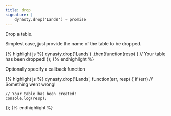 ```yaml
---
title: drop
signature: |
    dynasty.drop('Lands') ⇒ promise
---
```


Drop a table.

Simplest case, just provide the name of the table to be dropped.

{% highlight js %}
dynasty.drop('Lands')
    .then(function(resp) {
        // Your table has been dropped!
    });
{% endhighlight %}

Optionally specify a callback function

{% highlight js %}
dynasty.drop('Lands', function(err, resp) {
    if (err) // Something went wrong!
    
    // Your table has been created!
    console.log(resp);
});
{% endhighlight %}
